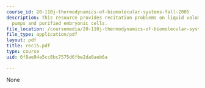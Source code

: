 ```yaml
---
course_id: 20-110j-thermodynamics-of-biomolecular-systems-fall-2005
description: This resource provides recitation problems on liquid volume, osmotic
  pumps and purified embryonic cells.
file_location: /coursemedia/20-110j-thermodynamics-of-biomolecular-systems-fall-2005/6f8ae94a5cc8bc7575d6fbe2da6aeb6a_rec15.pdf
file_type: application/pdf
layout: pdf
title: rec15.pdf
type: course
uid: 6f8ae94a5cc8bc7575d6fbe2da6aeb6a

---
```

None